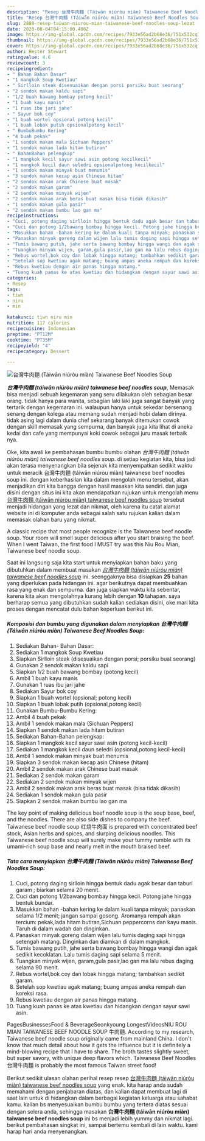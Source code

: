 ```yaml
---
description: "Resep 台灣牛肉麵 (Táiwān niúròu miàn) Taiwanese Beef Noodles Soup Lezat"
title: "Resep 台灣牛肉麵 (Táiwān niúròu miàn) Taiwanese Beef Noodles Soup Lezat"
slug: 2880-resep-taiwan-niurou-mian-taiwanese-beef-noodles-soup-lezat
date: 2020-08-04T04:15:00.400Z
image: https://img-global.cpcdn.com/recipes/7933e56ad2b68e36/751x532cq70/台灣牛肉麵-taiwan-niurou-mian-taiwanese-beef-noodles-soup-foto-resep-utama.jpg
thumbnail: https://img-global.cpcdn.com/recipes/7933e56ad2b68e36/751x532cq70/台灣牛肉麵-taiwan-niurou-mian-taiwanese-beef-noodles-soup-foto-resep-utama.jpg
cover: https://img-global.cpcdn.com/recipes/7933e56ad2b68e36/751x532cq70/台灣牛肉麵-taiwan-niurou-mian-taiwanese-beef-noodles-soup-foto-resep-utama.jpg
author: Hester Stewart
ratingvalue: 4.6
reviewcount: 3
recipeingredient:
- " Bahan Bahan Dasar"
- "1 mangkok Soup Kwetiau"
- " Sirlloin steak disesuaikan dengan porsi porsiku buat seorang"
- "2 sendok makan kaldu sapi"
- "1/2 buah bawang bombay potong kecil"
- "1 buah kayu manis"
- "1 ruas ibu jari jahe"
- " Sayur bok coy"
- "1 buah wortel opsional potong kecil"
- "1 buah lobak putih opsionalpotong kecil"
- " BumbuBumbu Kering"
- "4 buah pekak"
- "1 sendok makan mala Sichuan Peppers"
- "1 sendok makan lada hitam butiran"
- " BahanBahan pelengkap"
- "1 mangkok kecil sayur sawi asin potong kecilkecil"
- "1 mangkok kecil daun seledri opsionalpotong kecilkecil"
- "1 sendok makan minyak buat menumis"
- "3 sendok makan kecap asin Chinese hitam"
- "2 sendok makan arak Chinese buat masak"
- "2 sendok makan garam"
- "2 sendok makan minyak wijen"
- "2 sendok makan arak beras buat masak bisa tidak dikasih"
- "1 sendok makan gula pasir"
- "2 sendok makan bumbu lao gan ma"
recipeinstructions:
- "Cuci, potong daging sirlloin hingga bentuk dadu agak besar dan taburi garam ; biarkan selama 20 menit."
- "Cuci dan potong 1/2bawang bombay hingga kecil. Potong jahe hingga bentuk bundar."
- "Masukkan bahan -bahan kering ke dalam kuali tanpa minyak; panaskan selama 1/2 menit; jangan sampai gosong. Aromanya rempah akan tercium: pekak,lada hitam butiran,Sichuan peppercorns dan kayu manis. Taruh di dalam wadah dan dinginkan."
- "Panaskan minyak goreng dalam wijen lalu tumis daging sapi hingga setengah matang. Dinginkan dan diamkan di dalam mangkok."
- "Tumis bawang putih, jahe serta bawang bombay hingga wangi dan agak sedikit kecoklatan. Lalu tumis daging sapi selama 5 menit."
- "Tuangkan minyak wijen, garam,gula pasir,lao gan ma lalu rebus daging selama 90 menit."
- "Rebus wortel,bok coy dan lobak hingga matang; tambahkan sedikit garam."
- "Setelah sop kwetiau agak matang; buang ampas aneka rempah dan koreksi rasa."
- "Rebus kwetiau dengan air panas hingga matang."
- "Tuang kuah panas ke atas kwetiau dan hidangkan dengan sayur sawi asin."
categories:
- Resep
tags:
- tiwn
- niru
- min

katakunci: tiwn niru min 
nutrition: 117 calories
recipecuisine: Indonesian
preptime: "PT12M"
cooktime: "PT35M"
recipeyield: "4"
recipecategory: Dessert

---
```



![台灣牛肉麵 (Táiwān niúròu miàn) Taiwanese Beef Noodles Soup](https://img-global.cpcdn.com/recipes/7933e56ad2b68e36/751x532cq70/台灣牛肉麵-taiwan-niurou-mian-taiwanese-beef-noodles-soup-foto-resep-utama.jpg)

<b><i>台灣牛肉麵 (táiwān niúròu miàn) taiwanese beef noodles soup</i></b>, Memasak bisa menjadi sebuah kegemaran yang seru dilakukan oleh sebagian besar orang. tidak hanya para wanita, sebagian laki laki juga sangat banyak yang tertarik dengan kegemaran ini. walaupun hanya untuk sekedar bersenang senang dengan kolega atau memang sudah menjadi hobi dalam dirinya. tidak asing lagi dalam dunia chef sekarang banyak ditemukan cowok dengan skill memasak yang sempurna, dan banyak juga kita lihat di aneka kedai dan cafe yang mempunyai koki cowok sebagai juru masak terbaik nya.

Oke, kita awali ke pembahasan bumbu bumbu olahan <i>台灣牛肉麵 (táiwān niúròu miàn) taiwanese beef noodles soup</i>. di setiap kegiatan kita, bisa jadi akan terasa menyenangkan bila sejenak kita menyempatkan sedikit waktu untuk meracik 台灣牛肉麵 (táiwān niúròu miàn) taiwanese beef noodles soup ini. dengan keberhasilan kita dalam mengolah menu tersebut, akan menjadikan diri kita bangga dengan hasil masakan kita sendiri. dan juga disini dengan situs ini kita akan mendapatkan rujukan untuk mengolah menu <u>台灣牛肉麵 (táiwān niúròu miàn) taiwanese beef noodles soup</u> tersebut menjadi hidangan yang lezat dan nikmat, oleh karena itu catat alamat website ini di komputer anda sebagai salah satu rujukan kalian dalam memasak olahan baru yang nikmat.

A classic recipe that most people recognize is the Taiwanese beef noodle soup. Your room will smell super delicious after you start braising the beef. When I went Taiwan, the first food I MUST try was this Niu Rou Mian, Taiwanese beef noodle soup.


Saat ini langsung saja kita start untuk menyiapkan bahan baku yang dibutuhkan dalam membuat masakan <u><i>台灣牛肉麵 (táiwān niúròu miàn) taiwanese beef noodles soup</i></u> ini. seenggaknya bisa disiapkan <b>25</b> bahan yang diperlukan pada hidangan ini. agar berikutnya dapat membuahkan rasa yang enak dan sempurna. dan juga siapkan waktu kita sebentar, karena kita akan mengolahnya kurang lebih dengan <b>10</b> tahapan. saya berharap semua yang dibutuhkan sudah kalian sediakan disini, oke mari kita proses dengan mencatat dulu bahan keperluan berikut ini.

<!--inarticleads1-->

##### Komposisi dan bumbu yang digunakan dalam menyiapkan 台灣牛肉麵 (Táiwān niúròu miàn) Taiwanese Beef Noodles Soup:

1. Sediakan  Bahan- Bahan Dasar:
1. Sediakan 1 mangkok Soup Kwetiau
1. Siapkan  Sirlloin steak (disesuaikan dengan porsi; porsiku buat seorang)
1. Gunakan 2 sendok makan kaldu sapi
1. Siapkan 1/2 buah bawang bombay (potong kecil)
1. Ambil 1 buah kayu manis
1. Gunakan 1 ruas ibu jari jahe
1. Sediakan  Sayur bok coy
1. Siapkan 1 buah wortel (opsional; potong kecil)
1. Siapkan 1 buah lobak putih (opsional,potong kecil)
1. Gunakan  Bumbu-Bumbu Kering:
1. Ambil 4 buah pekak
1. Ambil 1 sendok makan mala (Sichuan Peppers)
1. Siapkan 1 sendok makan lada hitam butiran
1. Sediakan  Bahan-Bahan pelengkap:
1. Siapkan 1 mangkok kecil sayur sawi asin (potong kecil-kecil)
1. Sediakan 1 mangkok kecil daun seledri (opsional,potong kecil-kecil)
1. Ambil 1 sendok makan minyak buat menumis
1. Siapkan 3 sendok makan kecap asin Chinese (hitam)
1. Ambil 2 sendok makan arak Chinese buat masak
1. Sediakan 2 sendok makan garam
1. Sediakan 2 sendok makan minyak wijen
1. Ambil 2 sendok makan arak beras buat masak (bisa tidak dikasih)
1. Sediakan 1 sendok makan gula pasir
1. Siapkan 2 sendok makan bumbu lao gan ma


The key point of making delicious beef noodle soup is the soup base, beef, and the noodles. There are also side dishes to company the beef. Taiwanese beef noodle soup 红烧牛肉面 is prepared with concentrated beef stock, Asian herbs and spices, and slurping delicious noodles. This Taiwanese beef noodle soup will surely make your tummy rumble with its umami-rich soup base and nearly melt in the mouth braised beef. 

<!--inarticleads2-->

##### Tata cara menyiapkan 台灣牛肉麵 (Táiwān niúròu miàn) Taiwanese Beef Noodles Soup:

1. Cuci, potong daging sirlloin hingga bentuk dadu agak besar dan taburi garam ; biarkan selama 20 menit.
1. Cuci dan potong 1/2bawang bombay hingga kecil. Potong jahe hingga bentuk bundar.
1. Masukkan bahan -bahan kering ke dalam kuali tanpa minyak; panaskan selama 1/2 menit; jangan sampai gosong. Aromanya rempah akan tercium: pekak,lada hitam butiran,Sichuan peppercorns dan kayu manis. Taruh di dalam wadah dan dinginkan.
1. Panaskan minyak goreng dalam wijen lalu tumis daging sapi hingga setengah matang. Dinginkan dan diamkan di dalam mangkok.
1. Tumis bawang putih, jahe serta bawang bombay hingga wangi dan agak sedikit kecoklatan. Lalu tumis daging sapi selama 5 menit.
1. Tuangkan minyak wijen, garam,gula pasir,lao gan ma lalu rebus daging selama 90 menit.
1. Rebus wortel,bok coy dan lobak hingga matang; tambahkan sedikit garam.
1. Setelah sop kwetiau agak matang; buang ampas aneka rempah dan koreksi rasa.
1. Rebus kwetiau dengan air panas hingga matang.
1. Tuang kuah panas ke atas kwetiau dan hidangkan dengan sayur sawi asin.


PagesBusinessesFood &amp; BeverageSeonkyoung LongestVideosNIU ROU MIAN TAIWANESE BEEF NOODLE SOUP 牛肉麵. According to my research, Taiwanese beef noodle soup originally came from mainland China. I don&#39;t know that much detail about how it gets the influence but it is definitely a mind-blowing recipe that I have to share. The broth tastes slightly sweet, but super savory, with unique deep flavors which. Taiwanese Beef Noodles 台灣牛肉麵 is probably the most famous Taiwan street food! 

Berikut sedikit ulasan olahan perihal resep resep <u>台灣牛肉麵 (táiwān niúròu miàn) taiwanese beef noodles soup</u> yang enak. kita harap anda sudah memahami dengan penjabaran diatas, dan kalian dapat membuat lagi di saat lain untuk di hidangkan dalam berbagai kegiatan keluarga atau sahabat kamu. kalian bs menyesuaikan bumbu bumbu yang tertera diatas sesuai dengan selera anda, sehingga masakan <b>台灣牛肉麵 (táiwān niúròu miàn) taiwanese beef noodles soup</b> ini bs menjadi lebih yummy dan nikmat lagi. berikut pembahasan singkat ini, sampai bertemu kembali di lain waktu. kami harap hari anda menyenangkan.

